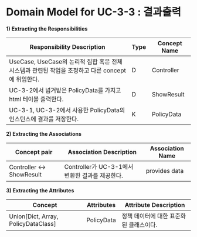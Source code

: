 # Domain Model for UC-3-3 : 결과출력

**1) Extracting the Responsibilities**

| Responsibility Description                                   | Type | Concept Name    |
| ------------------------------------------------------------ | ---- | --------------- |
| UseCase, UseCase의 논리적 집합 혹은 전체 시스템과 관련된 작업을 조정하고 다른 concept에 위임한다. | D    | Controller      |
| UC-3-2에서 넘겨받은 PolicyData를 가지고 html 테이블 출력한다.              | D   | ShowResult       |
| UC-3-1, UC-3-2에서 사용한 PolicyData의 인스턴스에 결과를 저장한다.   | K    | PolicyData       |


**2) Extracting the Associations**

| Concept pair | Association Description | Association Name |
| ------------------ | ----------------------- | ---------------- |
| Controller <->  ShowResult      | Controller가 UC-3-1에서 변환한 결과를 제공한다.           | provides data     |

**3) Extracting the Attributes**

| Concept | Attributes | Attribute Description            |
| ------- | ---------- | -------------------------------- |
| Union\[Dict, Array, PolicyDataClass\]   | PolicyData  | 정책 데이터에 대한 표준화 된 클래스이다. |
